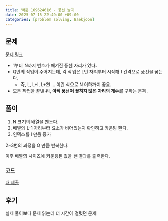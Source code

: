 ```yaml
---
title: 백준 169624616 - 풍선 놀이
date: 2025-07-15 22:49:00 +09:00
categories: [problem solving, Baekjoon]
---
```

## 문제
[문제 링크](https://www.acmicpc.net/problem/6246)
- 1부터 N까지 번호가 매겨진 풍선 자리가 있다.
- Q번의 작업이 주어지는데, 각 작업은 L번 자리부터 시작해 I 간격으로 풍선을 꽂는다.
  - 즉, L, L+I, L+2I … 이런 식으로 N 이하까지 꽂음.
- 모든 작업을 끝낸 뒤, **아직 풍선이 꽂히지 않은 자리의 개수**를 구하는 문제.

## 풀이
1. N 크기의 배열을 만든다.
2. 배열의 L-1 자리부터 요소가 비어있는지 확인하고 카운팅 한다.
3. 인덱스를 I 만큼 증가  

2~3번의 과정을 Q 만큼 반복한다.  

이후 배열의 사이즈에 카운팅된 값을 뺀 결과를 출력한다.

### 코드
[내 제출](https://www.acmicpc.net/source/96377007)  

## 후기
실제 풀이보다 문제 읽는데 더 시간이 걸렸던 문제